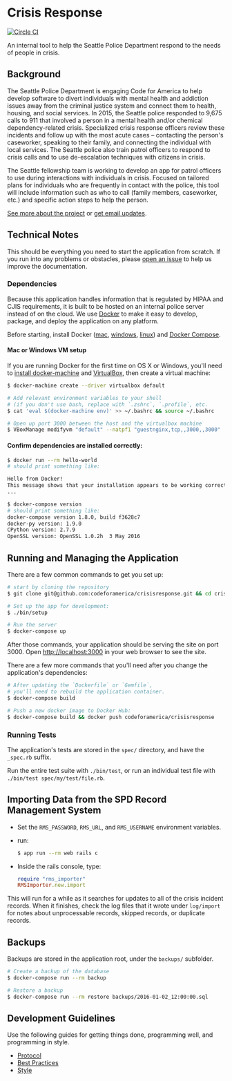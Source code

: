 # Crisis Response

[![Circle CI](https://circleci.com/gh/codeforamerica/crisisresponse.svg?style=svg&circle-token=3dbea1eed1c1d0e056ef0ceaeb0f54039facd079)](https://circleci.com/gh/codeforamerica/crisisresponse)

An internal tool to help the Seattle Police Department
respond to the needs of people in crisis.

## Background

The Seattle Police Department is engaging Code for America
to help develop software to divert individuals
with mental health and addiction issues
away from the criminal justice system
and connect them to health, housing, and social services.
In 2015, the Seattle police responded to 9,675 calls to 911
that involved a person
in a mental health and/or chemical dependency-related crisis.
Specialized crisis response officers review these incidents
and follow up with the most acute cases –
contacting the person's caseworker,
speaking to their family,
and connecting the individual with local services.
The Seattle police also train patrol officers
to respond to crisis calls
and to use de-escalation techniques
with citizens in crisis.

The Seattle fellowship team is working to develop an app
for patrol officers to use
during interactions with individuals in crisis.
Focused on tailored plans
for individuals who are frequently in contact with the police,
this tool will include information such as who to call
(family members, caseworker, etc.)
and specific action steps to help the person.

[See more about the project][more] or [get email updates][updates].

[more]: http://c4a-sea-2016.tumblr.com/
[updates]: http://codeforamerica.us13.list-manage.com/subscribe?u=6100a3c3b87484e2482c465f2&id=4f2ea46fa4

## Technical Notes

This should be everything you need to start the application from scratch.
If you run into any problems or obstacles,
please [open an issue] to help us improve the documentation.

[open an issue]: https://github.com/codeforamerica/crisisresponse/issues/new

### Dependencies

Because this application handles information
that is regulated by HIPAA and CJIS requirements,
it is built to be hosted on an internal police server
instead of on the cloud.
We use [Docker] to make it easy
to develop, package, and deploy the application
on any platform.

Before starting, install Docker ([mac], [windows], [linux]) and [Docker Compose].

#### Mac or Windows VM setup

If you are running Docker for the first time on OS X or Windows,
you'll need to [install docker-machine] and [VirtualBox],
then create a virtual machine:

```bash
$ docker-machine create --driver virtualbox default

# Add relevant environment variables to your shell
# (if you don't use bash, replace with `.zshrc`, `.profile`, etc.
$ cat 'eval $(docker-machine env)' >> ~/.bashrc && source ~/.bashrc

# Open up port 3000 between the host and the virtualbox machine
$ VBoxManage modifyvm "default" --natpf1 "guestnginx,tcp,,3000,,3000"
```

#### Confirm dependencies are installed correctly:

```bash
$ docker run --rm hello-world
# should print something like:

Hello from Docker!
This message shows that your installation appears to be working correctly.
...

$ docker-compose version
# should print something like:
docker-compose version 1.8.0, build f3628c7
docker-py version: 1.9.0
CPython version: 2.7.9
OpenSSL version: OpenSSL 1.0.2h  3 May 2016
```

[Docker]: https://www.docker.com/
[mac]: https://docs.docker.com/mac/
[windows]: https://docs.docker.com/windows/
[linux]: https://docs.docker.com/linux/
[Docker Compose]: https://docs.docker.com/compose/install/
[install docker-machine]: https://docs.docker.com/machine/install-machine
[VirtualBox]: https://www.virtualbox.org/wiki/Downloads

## Running and Managing the Application

There are a few common commands to get you set up:

```bash
# start by cloning the repository
$ git clone git@github.com:codeforamerica/crisisresponse.git && cd crisisresponse

# Set up the app for development:
$ ./bin/setup

# Run the server
$ docker-compose up
```

After those commands,
your application should be serving the site on port 3000.
Open <http://localhost:3000> in your web browser to see the site.

There are a few more commands
that you'll need after you change the application's dependencies:

```bash
# After updating the `Dockerfile` or `Gemfile`,
# you'll need to rebuild the application container.
$ docker-compose build

# Push a new docker image to Docker Hub:
$ docker-compose build && docker push codeforamerica/crisisresponse
```

### Running Tests

The application's tests are stored in the `spec/` directory,
and have the `_spec.rb` suffix.

Run the entire test suite with `./bin/test`,
or run an individual test file with `./bin/test spec/my/test/file.rb`.

## Importing Data from the SPD Record Management System

* Set the `RMS_PASSWORD`, `RMS_URL`, and `RMS_USERNAME` environment variables.
* run:

  ```bash
  $ app run --rm web rails c
  ```

* Inside the rails console, type:

  ```ruby
  require "rms_importer"
  RMSImporter.new.import
  ```

This will run for a while as it searches for updates
to all of the crisis incident records.
When it finishes,
check the log files that it wrote under `log/import`
for notes about unprocessable records,
skipped records,
or duplicate records.

## Backups

Backups are stored in the application root,
under the `backups/` subfolder.

```bash
# Create a backup of the database
$ docker-compose run --rm backup

# Restore a backup
$ docker-compose run --rm restore backups/2016-01-02_12:00:00.sql
```

## Development Guidelines

Use the following guides for
getting things done,
programming well,
and programming in style.

* [Protocol](http://github.com/thoughtbot/guides/blob/master/protocol)
* [Best Practices](http://github.com/thoughtbot/guides/blob/master/best-practices)
* [Style](http://github.com/thoughtbot/guides/blob/master/style)
